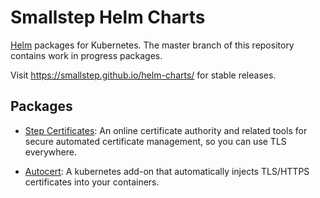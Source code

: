 # Smallstep Helm Charts

[Helm](https://helm.sh) packages for Kubernetes. The master branch of this
repository contains work in progress packages.

Visit https://smallstep.github.io/helm-charts/ for stable releases.

## Packages

* [Step Certificates](./step-certificates/README.md): An online certificate authority and
  related tools for secure automated certificate management, so you can use TLS
  everywhere.

* [Autocert](./autocert/README.md): A kubernetes add-on that automatically
  injects TLS/HTTPS certificates into your containers.
